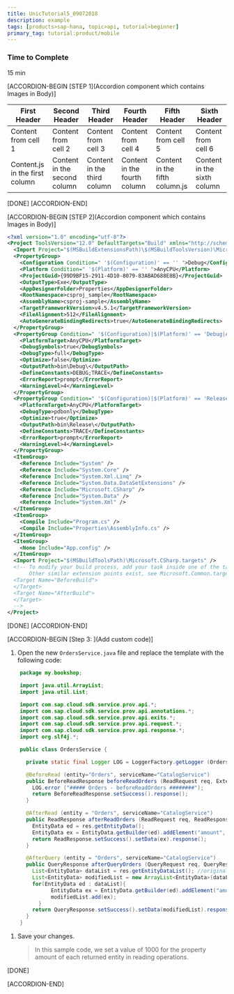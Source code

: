 ```yaml
---
title: UnicTutorial5_09072018
description: example
tags: [products>sap-hana, topic>api, tutorial>beginner]
primary_tag: tutorial:product/mobile
---
```

### Time to Complete
15 min


[ACCORDION-BEGIN [STEP 1](Accordion component which contains Images in Body)]
    
First Header | Second Header | Third Header | Fourth Header | Fifth Header | Sixth Header
------------ | ------------- | ------------ | ------------- | -------------| -------------
Content from cell 1 | Content from cell 2 | Content from cell 3 | Content from cell 4 | Content from cell 5 | Content from cell 6
Content.js in the first column | Content in the second column | Content in the third column | Content in the fourth column | Content in the fifth column.js | Content in the sixth column

[DONE]
[ACCORDION-END]

[ACCORDION-BEGIN [STEP 2](Accordion component which contains Images in Body)]

```xml
<?xml version="1.0" encoding="utf-8"?>
<Project ToolsVersion="12.0" DefaultTargets="Build" xmlns="http://schemas.microsoft.com/developer/msbuild/2003">
  <Import Project="$(MSBuildExtensionsPath)\$(MSBuildToolsVersion)\Microsoft.Common.props" Condition="Exists('$(MSBuildExtensionsPath)\$(MSBuildToolsVersion)\Microsoft.Common.props')" />
  <PropertyGroup>
    <Configuration Condition=" '$(Configuration)' == '' ">Debug</Configuration>
    <Platform Condition=" '$(Platform)' == '' ">AnyCPU</Platform>
    <ProjectGuid>{99D9BF15-2911-4D10-8079-83ABAD688E8B}</ProjectGuid>
    <OutputType>Exe</OutputType>
    <AppDesignerFolder>Properties</AppDesignerFolder>
    <RootNamespace>csproj_sample</RootNamespace>
    <AssemblyName>csproj-sample</AssemblyName>
    <TargetFrameworkVersion>v4.5.1</TargetFrameworkVersion>
    <FileAlignment>512</FileAlignment>
    <AutoGenerateBindingRedirects>true</AutoGenerateBindingRedirects>
  </PropertyGroup>
  <PropertyGroup Condition=" '$(Configuration)|$(Platform)' == 'Debug|AnyCPU' ">
    <PlatformTarget>AnyCPU</PlatformTarget>
    <DebugSymbols>true</DebugSymbols>
    <DebugType>full</DebugType>
    <Optimize>false</Optimize>
    <OutputPath>bin\Debug\</OutputPath>
    <DefineConstants>DEBUG;TRACE</DefineConstants>
    <ErrorReport>prompt</ErrorReport>
    <WarningLevel>4</WarningLevel>
  </PropertyGroup>
  <PropertyGroup Condition=" '$(Configuration)|$(Platform)' == 'Release|AnyCPU' ">
    <PlatformTarget>AnyCPU</PlatformTarget>
    <DebugType>pdbonly</DebugType>
    <Optimize>true</Optimize>
    <OutputPath>bin\Release\</OutputPath>
    <DefineConstants>TRACE</DefineConstants>
    <ErrorReport>prompt</ErrorReport>
    <WarningLevel>4</WarningLevel>
  </PropertyGroup>
  <ItemGroup>
    <Reference Include="System" />
    <Reference Include="System.Core" />
    <Reference Include="System.Xml.Linq" />
    <Reference Include="System.Data.DataSetExtensions" />
    <Reference Include="Microsoft.CSharp" />
    <Reference Include="System.Data" />
    <Reference Include="System.Xml" />
  </ItemGroup>
  <ItemGroup>
    <Compile Include="Program.cs" />
    <Compile Include="Properties\AssemblyInfo.cs" />
  </ItemGroup>
  <ItemGroup>
    <None Include="App.config" />
  </ItemGroup>
  <Import Project="$(MSBuildToolsPath)\Microsoft.CSharp.targets" />
  <!-- To modify your build process, add your task inside one of the targets below and uncomment it. 
       Other similar extension points exist, see Microsoft.Common.targets.
  <Target Name="BeforeBuild">
  </Target>
  <Target Name="AfterBuild">
  </Target>
  -->
</Project>
```

[DONE]
[ACCORDION-END]
    
[ACCORDION-BEGIN [Step 3: ](Add custom code)]

1. Open the new `OrdersService.java` file and replace the template with the following code:

```java
    package my.bookshop;

    import java.util.ArrayList;
    import java.util.List;

    import com.sap.cloud.sdk.service.prov.api.*;
    import com.sap.cloud.sdk.service.prov.api.annotations.*;
    import com.sap.cloud.sdk.service.prov.api.exits.*;
    import com.sap.cloud.sdk.service.prov.api.request.*;
    import com.sap.cloud.sdk.service.prov.api.response.*;
    import org.slf4j.*;

    public class OrdersService {

      private static final Logger LOG = LoggerFactory.getLogger (OrdersService.class.getName());

      @BeforeRead (entity="Orders", serviceName="CatalogService")
      public BeforeReadResponse beforeReadOrders (ReadRequest req, ExtensionHelper h){
        LOG.error ("##### Orders - beforeReadOrders ########");
        return BeforeReadResponse.setSuccess().response();
      }

      @AfterRead (entity = "Orders", serviceName="CatalogService")
      public ReadResponse afterReadOrders (ReadRequest req, ReadResponseAccessor res, ExtensionHelper h) {
        EntityData ed = res.getEntityData();
        EntityData ex = EntityData.getBuilder(ed).addElement("amount", 1000).buildEntityData("Orders");
        return ReadResponse.setSuccess().setData(ex).response();
      }

      @AfterQuery (entity = "Orders", serviceName="CatalogService")
      public QueryResponse afterQueryOrders (QueryRequest req, QueryResponseAccessor res, ExtensionHelper h) {
        List<EntityData> dataList = res.getEntityDataList(); //original list
        List<EntityData> modifiedList = new ArrayList<EntityData>(dataList.size()); //modified list
        for(EntityData ed : dataList){
    		  EntityData ex = EntityData.getBuilder(ed).addElement("amount", 1000).buildEntityData("Orders");
    		  modifiedList.add(ex);
    	  }
        return QueryResponse.setSuccess().setData(modifiedList).response();
      }
    }  
```

1. Save your changes.

    >In this sample code, we set a value of 1000 for the property amount of each returned entity in reading operations.

[DONE]

[ACCORDION-END]
